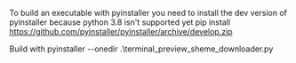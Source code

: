To build an executable with pyinstaller you need to install the dev version of pyinstaller because python 3.8 isn't supported yet
pip install https://github.com/pyinstaller/pyinstaller/archive/develop.zip

Build with
pyinstaller --onedir .\terminal_preview_sheme_downloader.py
